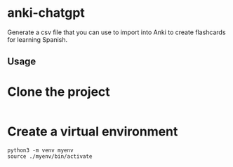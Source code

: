 # anki-chatgpt

Generate a csv file that you can use to import into Anki to create flashcards for learning Spanish.

## Usage

# Clone the project
```

```

# Create a virtual environment
```
python3 -m venv myenv
source ./myenv/bin/activate
```
